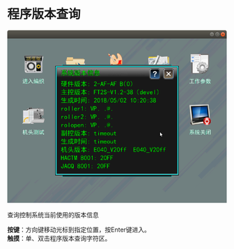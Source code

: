 # 程序版本查询

![](../.gitbook/assets/cheng-xu-ban-ben-cha-xun.png)

查询控制系统当前使用的版本信息

**按键**：方向键移动光标到指定位置，按Enter键进入。  
**触摸**：单、双击程序版本查询字符区。

